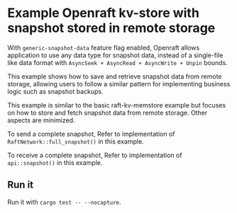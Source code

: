 # Example Openraft kv-store with snapshot stored in remote storage

With `generic-snapshot-data` feature flag enabled, Openraft allows application to use any data type for snapshot data,
instead of a single-file like data format with `AsyncSeek + AsyncRead + AsyncWrite + Unpin` bounds.

This example shows how to save and retrieve snapshot data from remote storage, allowing users to follow a similar pattern for implementing business logic such as snapshot backups.

This example is similar to the basic raft-kv-memstore example
but focuses on how to store and fetch snapshot data from remote storage.
Other aspects are minimized.

To send a complete snapshot, Refer to implementation of `RaftNetwork::full_snapshot()` in this example.

To receive a complete snapshot, Refer to implementation of `api::snapshot()` in this example.


## Run it

Run it with `cargo test -- --nocapture`.